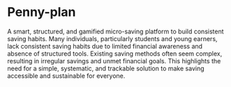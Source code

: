 # Penny-plan
A smart, structured, and gamified micro-saving platform to build consistent saving habits.
Many individuals, particularly students and young earners, lack consistent saving habits due to limited financial awareness and absence of structured tools.
Existing saving methods often seem complex, resulting in irregular savings and unmet financial goals.
This highlights the need for a simple, systematic, and trackable solution to make saving accessible and sustainable for everyone.
